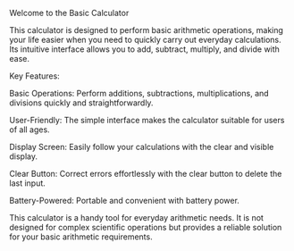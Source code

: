 Welcome to the Basic Calculator

This calculator is designed to perform basic arithmetic operations, making your life easier when you need to quickly carry out everyday calculations. Its intuitive interface allows you to add, subtract, multiply, and divide with ease.

Key Features:

Basic Operations: Perform additions, subtractions, multiplications, and divisions quickly and straightforwardly.

User-Friendly: The simple interface makes the calculator suitable for users of all ages.

Display Screen: Easily follow your calculations with the clear and visible display.

Clear Button: Correct errors effortlessly with the clear button to delete the last input.

Battery-Powered: Portable and convenient with battery power.

This calculator is a handy tool for everyday arithmetic needs. It is not designed for complex scientific operations but provides a reliable solution for your basic arithmetic requirements.

